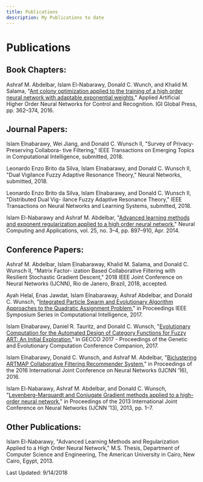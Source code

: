 ```yaml
---
title: Publications
description: My Publications to date
---
```


# Publications

## Book Chapters:

Ashraf M. Abdelbar, Islam El-Nabarawy, Donald C. Wunch, and Khalid M. Salama, "[Ant colony
optimization applied to the training of a high order neural network with
adaptable exponential weights][1]," Applied Artificial Higher Order Neural
Networks for Control and Recognition. IGI Global Press, pp. 362–374, 2016.

## Journal Papers:

Islam Elnabarawy, Wei Jiang, and Donald C. Wunsch II, "Survey of Privacy-Preserving Collabora-
tive Filtering," IEEE Transactions on Emerging Topics in Computational Intelligence, submitted, 2018.

Leonardo Enzo Brito da Silva, Islam Elnabarawy, and Donald C. Wunsch II, "Dual Vigilance Fuzzy
Adaptive Resonance Theory," Neural Networks, submitted, 2018.

Leonardo Enzo Brito da Silva, Islam Elnabarawy, and Donald C. Wunsch II, "Distributed Dual Vig-
ilance Fuzzy Adaptive Resonance Theory," IEEE Transactions on Neural Networks and Learning
Systems, submitted, 2018.

Islam El-Nabarawy and Ashraf M. Abdelbar, "[Advanced learning methods and exponent
regularization applied to a high order neural network][2]," Neural Computing and Applications,
vol. 25, no. 3–4, pp. 897–910, Apr. 2014.

## Conference Papers:

Ashraf M. Abdelbar, Islam Elnabaraway, Khalid M. Salama, and Donald C. Wunsch II, "Matrix Factor-
ization Based Collaborative Filtering with Resilient Stochastic Gradient Descent," 2018 IEEE
Joint Conference on Neural Networks (IJCNN), Rio de Janero, Brazil, 2018, accepted.

Ayah Helal, Enas Jawdat, Islam Elnabaraway, Ashraf Abdelbar, and Donald C. Wunsch, "[Integrated
Particle Swarm and Evolutionary Algorithm Approaches to the Quadratic Assignment
Problem][3]," in Proceedings IEEE Symposium Series in Computational Intelligence, 2017.

Islam Elnabarawy, Daniel R. Tauritz, and Donald C. Wunsch, "[Evolutionary
Computation for the Automated Design of Category Functions for Fuzzy ART: An
Initial Exploration][4]," in GECCO 2017 - Proceedings of the Genetic and Evolutionary
Computation Conference Companion, 2017.

Islam Elnabarawy, Donald C. Wunsch, and Ashraf M. Abdelbar, "[Biclustering ARTMAP
Collaborative Filtering Recommender System][5]," in Proceedings of the 2016
International Joint Conference on Neural Networks (IJCNN ’16), 2016.

Islam El-Nabarawy, Ashraf M. Abdelbar, and Donald C. Wunsch, "[Levenberg-Marquardt and
Conjugate Gradient methods applied to a high-order neural network][6]," in
Proceedings of the 2013 International Joint Conference on Neural Networks
(IJCNN ’13), 2013, pp. 1–7.

## Other Publications:

Islam El-Nabarawy, "Advanced Learning Methods and Regularization Applied
to a High Order Neural Network," M.S. Thesis, Department of Computer Science
and Engineering, The American University in Cairo, New Cairo, Egypt, 2013.


Last Updated: 9/14/2018

[1]: https://www.igi-global.com/chapter/ant-colony-optimization-applied-to-the-training-of-a-high-order-neural-network-with-adaptable-exponential-weights/152111
[2]: https://link.springer.com/article/10.1007/s00521-014-1563-7
[3]: https://ieeexplore.ieee.org/document/8280797/
[4]: https://dl.acm.org/citation.cfm?id=3082056
[5]: http://ieeexplore.ieee.org/document/7727578/
[6]: https://ieeexplore.ieee.org/document/6707004/
